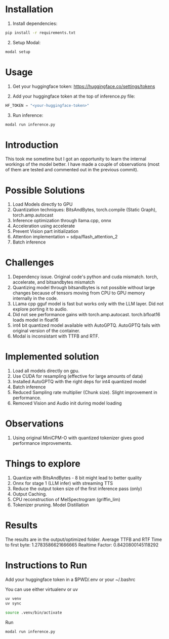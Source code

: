 # Installation

1. Install dependencies:

```bash
pip install -r requirements.txt
```

2. Setup Modal:

```bash
modal setup
```

# Usage

1. Get your huggingface token: https://huggingface.co/settings/tokens

2. Add your huggingface token at the top of inference.py file:

```python
HF_TOKEN = "<your-huggingface-token>"
```

3. Run inference:

```bash
modal run inference.py
```

# Introduction

This took me sometime but I got an opportunity to learn the internal workings of the model better. I have made a couple of observations (most of them are tested and commented out in the previous commit). 

# Possible Solutions

1. Load Models directly to GPU
2. Quantization techniques: BitsAndBytes, torch.compile (Static Graph), torch.amp.autocast
3. Inference optimization through llama.cpp, onnx
4. Acceleration using accelerate
5. Prevent Vision part initialization
6. Attention implementation = sdpa/flash_attention_2
7. Batch inference

# Challenges

1. Dependency issue. Original code's python and cuda mismatch. torch, accelerate, and bitsandbytes mismatch
2. Quantizing model through bitsandbytes is not possible without large changes because of tensors moving from CPU to GPU memory internally in the code. 
3. LLama cpp gguf model is fast but works only with the LLM layer. Did not explore porting it to audio.
4. Did not see performance gains with torch.amp.autocast. torch.bfloat16 loads model in float16 
5. int4 bit quantized model available with AutoGPTQ. AutoGPTQ fails with original version of the container. 
6. Modal is inconsistant with TTFB and RTF. 

# Implemented solution

1. Load all models directly on gpu.
2. Use CUDA for resampling (effective for large amounts of data)
3. Installed AutoGPTQ with the right deps for int4 quantized model
4. Batch inference
5. Reduced Sampling rate multiplier (Chunk size). Slight improvement in performance. 
6. Removed Vision and Audio init during model loading

# Observations

1. Using original MiniCPM-O with quantized tokenizer gives good performance improvements.

# Things to explore

1. Quantize with BitsAndBytes - 8 bit might lead to better quality
2. Onnx for stage 1 (LLM infer) with streaming TTS
3. Reduce the output token size of the first inference pass (only) 
4. Output Caching.
5. CPU reconstruction of MelSpectrogram (griffin_lim)
6. Tokenizer pruning. Model Distillation

# Results

The results are in the output/optimized folder.
Average TTFB and RTF
Time to first byte: 1.2783586621666665
Realtime Factor: 0.8420800145118292

# Instructions to Run

Add your huggingface token in a $PWD/.env or your ~/.bashrc

You can use either virtualenv or uv

``` bash
uv venv
uv sync
```

``` bash
source .venv/bin/activate
```

Run 

``` bash
modal run inference.py
```

